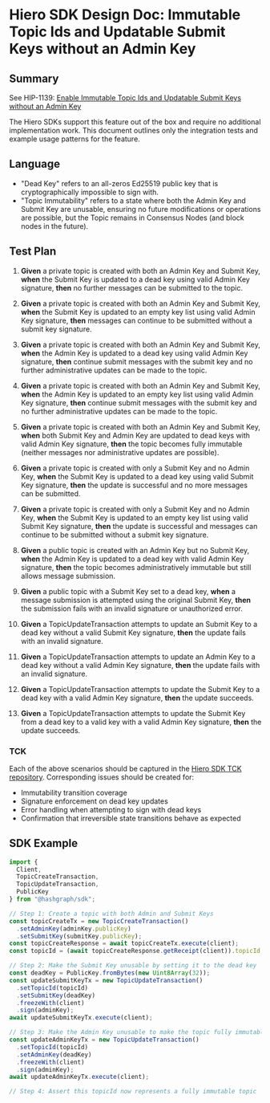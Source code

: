 # Hiero SDK Design Doc: Immutable Topic Ids and Updatable Submit Keys without an Admin Key

## Summary

See HIP-1139: [Enable Immutable Topic Ids and Updatable Submit Keys without an Admin Key](https://github.com/hiero-ledger/hiero-improvement-proposals/blob/main/HIP/hip-1139.md)

The Hiero SDKs support this feature out of the box and require no additional implementation work. This document outlines only the integration tests and example usage patterns for the feature.

## Language
- "Dead Key" refers to an all-zeros Ed25519 public key that is cryptographically impossible to sign with.
- "Topic Immutability" refers to a state where both the Admin Key and Submit Key are unusable, ensuring no future modifications or operations are possible, but the Topic remains in Consensus Nodes (and block nodes in the future).

## Test Plan

1. **Given** a private topic is created with both an Admin Key and Submit Key, **when** the Submit Key is updated to a dead key using valid Admin Key signature, **then** no further messages can be submitted to the topic.

2. **Given** a private topic is created with both an Admin Key and Submit Key, **when** the Submit Key is updated to an empty key list using valid Admin Key signature, **then** messages can continue to be submitted without a submit key signature.

3. **Given** a private topic is created with both an Admin Key and Submit Key, **when** the Admin Key is updated to a dead key using valid Admin Key signature, **then** continue submit messages with the submit key and no further administrative updates can be made to the topic.

4. **Given** a private topic is created with both an Admin Key and Submit Key, **when** the Admin Key is updated to an empty key list using valid Admin Key signature, **then** continue submit messages with the submit key and no further administrative updates can be made to the topic.

5. **Given** a private topic is created with both an Admin Key and Submit Key, **when** both Submit Key and Admin Key are updated to dead keys with valid Admin Key signature, **then** the topic becomes fully immutable (neither messages nor administrative updates are possible).

6. **Given** a private topic is created with only a Submit Key and no Admin Key, **when** the Submit Key is updated to a dead key using valid Submit Key signature, **then** the update is successful and no more messages can be submitted.

7. **Given** a private topic is created with only a Submit Key and no Admin Key, **when** the Submit Key is updated to an empty key list using valid Submit Key signature, **then** the update is successful and messages can continue to be submitted without a submit key signature.

8. **Given** a public topic is created with an Admin Key but no Submit Key, **when** the Admin Key is updated to a dead key with valid Admin Key signature, **then** the topic becomes administratively immutable but still allows message submission.

9. **Given** a public topic with a Submit Key set to a dead key, **when** a message submission is attempted using the original Submit Key, **then** the submission fails with an invalid signature or unauthorized error.

10. **Given** a TopicUpdateTransaction attempts to update an Submit Key to a dead key without a valid Submit Key signature, **then** the update fails with an invalid signature.

11. **Given** a TopicUpdateTransaction attempts to update an Admin Key to a dead key without a valid Admin Key signature, **then** the update fails with an invalid signature.

12. **Given** a TopicUpdateTransaction attempts to update the Submit Key to a dead key with a valid Admin Key signature, **then** the update succeeds.

13. **Given** a TopicUpdateTransaction attempts to update the Submit Key from a dead key to a valid key with a valid Admin Key signature, **then** the update succeeds.

### TCK

Each of the above scenarios should be captured in the [Hiero SDK TCK repository](https://github.com/hiero-ledger/hiero-sdk-tck). Corresponding issues should be created for:

* Immutability transition coverage
* Signature enforcement on dead key updates
* Error handling when attempting to sign with dead keys
* Confirmation that irreversible state transitions behave as expected

## SDK Example

```javascript
import {
  Client,
  TopicCreateTransaction,
  TopicUpdateTransaction,
  PublicKey
} from "@hashgraph/sdk";

// Step 1: Create a topic with both Admin and Submit Keys
const topicCreateTx = new TopicCreateTransaction()
  .setAdminKey(adminKey.publicKey)
  .setSubmitKey(submitKey.publicKey);
const topicCreateResponse = await topicCreateTx.execute(client);
const topicId = (await topicCreateResponse.getReceipt(client)).topicId;

// Step 2: Make the Submit Key unusable by setting it to the dead key
const deadKey = PublicKey.fromBytes(new Uint8Array(32));
const updateSubmitKeyTx = new TopicUpdateTransaction()
  .setTopicId(topicId)
  .setSubmitKey(deadKey)
  .freezeWith(client)
  .sign(adminKey);
await updateSubmitKeyTx.execute(client);

// Step 3: Make the Admin Key unusable to make the topic fully immutable
const updateAdminKeyTx = new TopicUpdateTransaction()
  .setTopicId(topicId)
  .setAdminKey(deadKey)
  .freezeWith(client)
  .sign(adminKey);
await updateAdminKeyTx.execute(client);

// Step 4: Assert this topicId now represents a fully immutable topic
```
